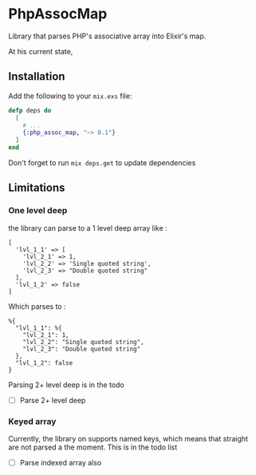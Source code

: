# PhpAssocMap

Library that parses PHP's associative array into Elixir's map.

At his current state,

## Installation

Add the following to your `mix.exs` file:
```elixir
defp deps do
  [
    # ...
    {:php_assoc_map, "~> 0.1"}
  ]
end
```

Don't forget to run `mix deps.get` to update dependencies

## Limitations

### One level deep
the library can parse to a 1 level deep array like :
```
[
  'lvl_1_1' => [
    'lvl_2_1' => 1,
    'lvl_2_2' => 'Single quoted string',
    'lvl_2_3' => "Double quoted string"
  ],
  'lvl_1_2' => false
]
```

Which parses to :
```
%{
  "lvl_1_1": %{
    "lvl_2_1": 1,
    "lvl_2_2": "Single quoted string",
    "lvl_2_3": "Double quoted string"
  },
  "lvl_1_2": false
}
```

Parsing 2+ level deep is in the todo

- [ ] Parse 2+ level deep

### Keyed array

Currently, the library on supports named keys, which means that straight are not parsed a the moment. This is in the todo list

- [ ] Parse indexed array also

